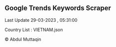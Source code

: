 

## Google Trends Keywords Scraper 
 
Last Update 29-03-2023 , 05:31:00

Country List :
VIETNAM.json



© Abdul Muttaqin 
